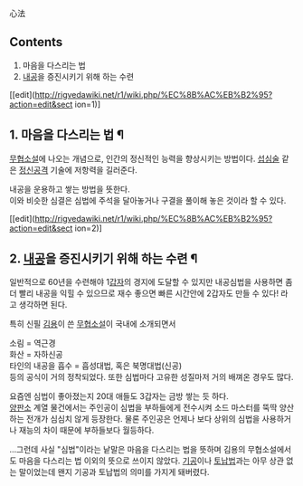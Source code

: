 心法

## Contents

    

1. 마음을 다스리는 법 
2. [내공](%EB%82%B4%EA%B3%B5.md)을 증진시키기 위해 하는 수련 

[[edit](http://rigvedawiki.net/r1/wiki.php/%EC%8B%AC%EB%B2%95?action=edit&sect
ion=1)]

## 1. 마음을 다스리는 법 ¶

[무협소설](%EB%AC%B4%ED%98%91%EC%86%8C%EC%84%A4.md)에 나오는 개념으로, 인간의 정신적인 능력을
향상시키는 방법이다. [섭심술](%EC%84%AD%EC%8B%AC%EC%88%A0.md) 같은
[정신공격](%EC%A0%95%EC%8B%A0%EA%B3%B5%EA%B2%A9.md) 기술에 저항력을 길러준다.

  

내공을 운용하고 쌓는 방법을 뜻한다.  
이와 비슷한 심결은 심법에 주석을 달아놓거나 구결을 풀이해 놓은 것이라 할 수 있다.

  

[[edit](http://rigvedawiki.net/r1/wiki.php/%EC%8B%AC%EB%B2%95?action=edit&sect
ion=2)]

## 2. [내공](%EB%82%B4%EA%B3%B5.md)을 증진시키기 위해 하는 수련 ¶

일반적으로 60년을 수련해야 1[갑자](%EA%B0%91%EC%9E%90.md)의 경지에 도달할 수 있지만 내공심법을 사용하면 좀 더
빨리 내공을 익힐 수 있으므로 재수 좋으면 빠른 시간안에 2갑자도 만들 수 있다! 라고 생각하면 된다.

  

특히 신필 [김용](%EA%B9%80%EC%9A%A9.md)이 쓴
[무협소설](%EB%AC%B4%ED%98%91%EC%86%8C%EC%84%A4.md)이 국내에 소개되면서

  

소림 = 역근경  
화산 = 자하신공  
타인의 내공을 흡수 = 흡성대법, 혹은 북명대법(신공)  
등의 공식이 거의 정착되었다. 또한 심법마다 고유한 성질마저 거의 배껴온 경우도 많다.

  

요즘엔 심법이 좋아졌는지 20대 애들도 3갑자는 금방 쌓는 듯 하다.  
[양판소](%EC%96%91%ED%8C%90%EC%86%8C.md) 계열 물건에서는 주인공이 심법을 부하들에게 전수시켜 소드 마스터를
뚝딱 양산하는 전개가 심심치 않게 등장한다. 물론 주인공은 언제나 보다 상위의 심법을 사용하거나 재능의 차이 때문에 부하들보다 월등하다.

  

…그런데 사실 "심법"이라는 낱말은 마음을 다스리는 법을 뜻하며 김용의 무협소설에서도 마음을 다스리는 법 이외의 뜻으로 쓰이지 않았다.
[기공](%EA%B8%B0%EA%B3%B5.md)이나 [토납법](%ED%86%A0%EB%82%A9%EB%B2%95.md)과는 아무
상관 없는 말이었는데 왠지 기공과 토납법의 의미를 가지게 돼버렸다.

